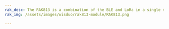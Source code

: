 ```yaml
---
rak_desc: The RAK813 is a combination of the BLE and LoRa in a single module. The BLE short-range technology combined with low-power LoRa can provide long-distance wireless communication capabilities. Both technologies are low-power, eliminating the need to change batteries frequently.
rak_img: /assets/images/wisduo/rak813-module/RAK813.png

---
```


<rk-redirect to="/Product-Categories/WisDuo/RAK813-Module/Overview/"/>
